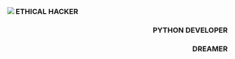 <img align="Left" src="https://readme-typing-svg.herokuapp.com?color=%2307F734&center=true&lines=Hello" style="display: inline">
<h3 align="right" style="display: inline">ETHICAL HACKER</h3>
<h3  align="right">PYTHON DEVELOPER</h3>
<h3  align="right">DREAMER</h3>
<!--
**nslearn/nslearn** is a ✨ _special_ ✨ repository because its `README.md` (this file) appears on your GitHub profile.

Here are some ideas to get you started:

- 🔭 I’m currently working on ...
- 🌱 I’m currently learning ...
- 👯 I’m looking to collaborate on ...
- 🤔 I’m looking for help with ...
- 💬 Ask me about ...
- 📫 How to reach me: ...
- 😄 Pronouns: ...
- ⚡ Fun fact: ...
-->
